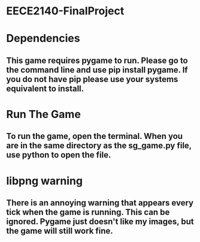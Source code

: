 # EECE2140-FinalProject

# Dependencies
## This game requires pygame to run. Please go to the command line and use pip install pygame. If you do not have pip please use your systems equivalent to install.

# Run The Game
## To run the game, open the terminal. When you are in the same directory as the sg_game.py file, use python to open the file. 

# libpng warning
## There is an annoying warning that appears every tick when the game is running. This can be ignored. Pygame just doesn't like my images, but the game will still work fine. 